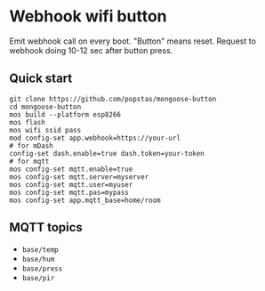 # Webhook wifi button

Emit webhook call on every boot. "Button" means reset. Request to webhook doing 10-12 sec after button press.

## Quick start

```
git clone https://github.com/popstas/mongoose-button
cd mongoose-button
mos build --platform esp8266
mos flash
mos wifi ssid pass
mod config-set app.webhook=https://your-url
# for mDash
config-set dash.enable=true dash.token=your-token
# for mqtt
mos config-set mqtt.enable=true
mos config-set mqtt.server=myserver
mos config-set mqtt.user=myuser
mos config-set mqtt.pas=mypass
mos config-set app.mqtt_base=home/room
```

## MQTT topics
- `base/temp`
- `base/hum`
- `base/press`
- `base/pir`
